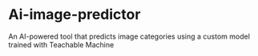 # Ai-image-predictor
An AI-powered tool that predicts image categories using a custom model trained with Teachable Machine
